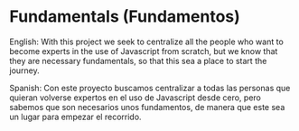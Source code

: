 # Fundamentals (Fundamentos)

English:
With this project we seek to centralize all the people who want to
become experts in the use of Javascript from scratch, but we know that they are necessary
fundamentals, so that this sea a place to start the journey.

Spanish:
Con este proyecto buscamos centralizar a todas las personas que quieran 
volverse expertos en el uso de Javascript desde cero, pero sabemos que son necesarios unos 
fundamentos, de manera que este sea un lugar para empezar el recorrido.
